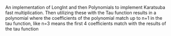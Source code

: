 An implementation of LongInt and then Polynomials to implement Karatsuba fast multiplication. 
Then utilizing these with the Tau function results in a polynomial where the coefficients of the polynomial match up 
to n+1 in the tau function, like n=3 means the first 4 coefficients match with the results of the tau function
